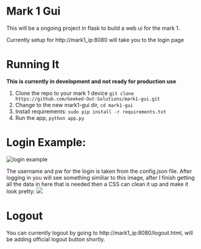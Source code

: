 # Mark 1 Gui
This will be a ongoing project in flask to build a web ui for the mark 1.

Currently setup for http://mark1_ip:8080 will take you to the login page

# Running It
**This is currently in development and not ready for production use**

1. Clone the repo to your mark 1 device `git clone https://github.com/Geeked-Out-Solutions/mark1-gui.git`
2. Change to the new mark1-gui dir, `cd mark1-gui`
3. Install requirements: `sudo pip install -r requirements.txt`
4. Run the app, `python app.py`


# Login Example:

![login example](https://user-images.githubusercontent.com/1426587/28755344-af03371e-7526-11e7-8853-2d82cb931e3d.png)

The username and pw for the login is taken from the config.json file.  After logging in you will see something similiar to this image, after I finish getting all the data in here that is needed then a CSS can clean it up and make it look pretty:
![](https://user-images.githubusercontent.com/1426587/28755365-5f3a3bd2-7527-11e7-831e-820daf559906.png)

# Logout
You can currently logout by going to http://mark1_ip:8080/logout.html, will be adding official logout button shortly.
